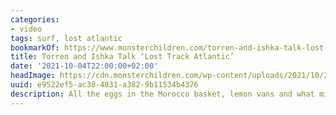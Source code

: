 ```yaml
---
categories:
- video
tags: surf, lost atlantic
bookmarkOf: https://www.monsterchildren.com/torren-and-ishka-talk-lost-track-atlantic/
title: Torren and Ishka Talk ‘Lost Track Atlantic’
date: '2021-10-04T22:00:00+02:00'
headImage: https://cdn.monsterchildren.com/wp-content/uploads/2021/10/29110350/thumb-lost-track-monster-children.jpg
uuid: e9522ef5-ac38-4831-a382-9b11534b4376
description: All the eggs in the Morocco basket, lemon vans and what might be next.
---
```


